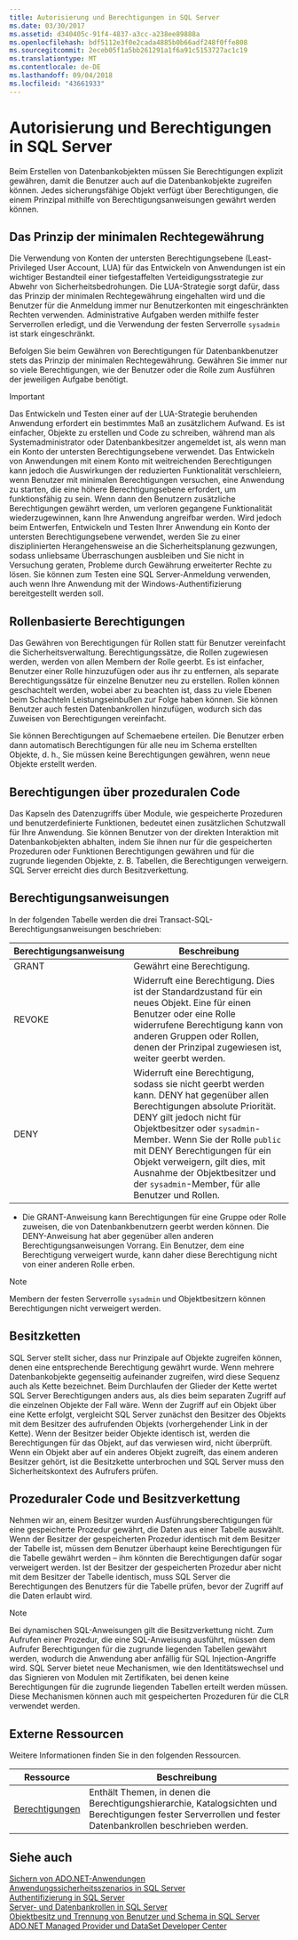 ```yaml
---
title: Autorisierung und Berechtigungen in SQL Server
ms.date: 03/30/2017
ms.assetid: d340405c-91f4-4837-a3cc-a238ee89888a
ms.openlocfilehash: bdf5112e3f0e2cada4885b0b66adf248f0ffe808
ms.sourcegitcommit: 2eceb05f1a5bb261291a1f6a91c5153727ac1c19
ms.translationtype: MT
ms.contentlocale: de-DE
ms.lasthandoff: 09/04/2018
ms.locfileid: "43661933"
---
```

# <a name="authorization-and-permissions-in-sql-server"></a>Autorisierung und Berechtigungen in SQL Server
Beim Erstellen von Datenbankobjekten müssen Sie Berechtigungen explizit gewähren, damit die Benutzer auch auf die Datenbankobjekte zugreifen können. Jedes sicherungsfähige Objekt verfügt über Berechtigungen, die einem Prinzipal mithilfe von Berechtigungsanweisungen gewährt werden können.  
  
## <a name="the-principle-of-least-privilege"></a>Das Prinzip der minimalen Rechtegewährung  
 Die Verwendung von Konten der untersten Berechtigungsebene (Least-Privileged User Account, LUA) für das Entwickeln von Anwendungen ist ein wichtiger Bestandteil einer tiefgestaffelten Verteidigungsstrategie zur Abwehr von Sicherheitsbedrohungen. Die LUA-Strategie sorgt dafür, dass das Prinzip der minimalen Rechtegewährung eingehalten wird und die Benutzer für die Anmeldung immer nur Benutzerkonten mit eingeschränkten Rechten verwenden. Administrative Aufgaben werden mithilfe fester Serverrollen erledigt, und die Verwendung der festen Serverrolle `sysadmin` ist stark eingeschränkt.  
  
 Befolgen Sie beim Gewähren von Berechtigungen für Datenbankbenutzer stets das Prinzip der minimalen Rechtegewährung. Gewähren Sie immer nur so viele Berechtigungen, wie der Benutzer oder die Rolle zum Ausführen der jeweiligen Aufgabe benötigt.  
  
> [!IMPORTANT]
>  Das Entwickeln und Testen einer auf der LUA-Strategie beruhenden Anwendung erfordert ein bestimmtes Maß an zusätzlichem Aufwand. Es ist einfacher, Objekte zu erstellen und Code zu schreiben, während man als Systemadministrator oder Datenbankbesitzer angemeldet ist, als wenn man ein Konto der untersten Berechtigungsebene verwendet. Das Entwickeln von Anwendungen mit einem Konto mit weitreichenden Berechtigungen kann jedoch die Auswirkungen der reduzierten Funktionalität verschleiern, wenn Benutzer mit minimalen Berechtigungen versuchen, eine Anwendung zu starten, die eine höhere Berechtigungsebene erfordert, um funktionsfähig zu sein. Wenn dann den Benutzern zusätzliche Berechtigungen gewährt werden, um verloren gegangene Funktionalität wiederzugewinnen, kann Ihre Anwendung angreifbar werden. Wird jedoch beim Entwerfen, Entwickeln und Testen Ihrer Anwendung ein Konto der untersten Berechtigungsebene verwendet, werden Sie zu einer disziplinierten Herangehensweise an die Sicherheitsplanung gezwungen, sodass unliebsame Überraschungen ausbleiben und Sie nicht in Versuchung geraten, Probleme durch Gewährung erweiterter Rechte zu lösen. Sie können zum Testen eine SQL Server-Anmeldung verwenden, auch wenn Ihre Anwendung mit der Windows-Authentifizierung bereitgestellt werden soll.  
  
## <a name="role-based-permissions"></a>Rollenbasierte Berechtigungen  
 Das Gewähren von Berechtigungen für Rollen statt für Benutzer vereinfacht die Sicherheitsverwaltung. Berechtigungssätze, die Rollen zugewiesen werden, werden von allen Membern der Rolle geerbt. Es ist einfacher, Benutzer einer Rolle hinzuzufügen oder aus ihr zu entfernen, als separate Berechtigungssätze für einzelne Benutzer neu zu erstellen. Rollen können geschachtelt werden, wobei aber zu beachten ist, dass zu viele Ebenen beim Schachteln Leistungseinbußen zur Folge haben können. Sie können Benutzer auch festen Datenbankrollen hinzufügen, wodurch sich das Zuweisen von Berechtigungen vereinfacht.  
  
 Sie können Berechtigungen auf Schemaebene erteilen. Die Benutzer erben dann automatisch Berechtigungen für alle neu im Schema erstellten Objekte, d. h., Sie müssen keine Berechtigungen gewähren, wenn neue Objekte erstellt werden.  
  
## <a name="permissions-through-procedural-code"></a>Berechtigungen über prozeduralen Code  
 Das Kapseln des Datenzugriffs über Module, wie gespeicherte Prozeduren und benutzerdefinierte Funktionen, bedeutet einen zusätzlichen Schutzwall für Ihre Anwendung. Sie können Benutzer von der direkten Interaktion mit Datenbankobjekten abhalten, indem Sie ihnen nur für die gespeicherten Prozeduren oder Funktionen Berechtigungen gewähren und für die zugrunde liegenden Objekte, z. B. Tabellen, die Berechtigungen verweigern. SQL Server erreicht dies durch Besitzverkettung.  
  
## <a name="permission-statements"></a>Berechtigungsanweisungen  
 In der folgenden Tabelle werden die drei Transact-SQL-Berechtigungsanweisungen beschrieben:  
  
|Berechtigungsanweisung|Beschreibung|  
|--------------------------|-----------------|  
|GRANT|Gewährt eine Berechtigung.|  
|REVOKE|Widerruft eine Berechtigung. Dies ist der Standardzustand für ein neues Objekt. Eine für einen Benutzer oder eine Rolle widerrufene Berechtigung kann von anderen Gruppen oder Rollen, denen der Prinzipal zugewiesen ist, weiter geerbt werden.|  
|DENY|Widerruft eine Berechtigung, sodass sie nicht geerbt werden kann. DENY hat gegenüber allen Berechtigungen absolute Priorität. DENY gilt jedoch nicht für Objektbesitzer oder `sysadmin`-Member. Wenn Sie der Rolle `public` mit DENY Berechtigungen für ein Objekt verweigern, gilt dies, mit Ausnahme der Objektbesitzer und der `sysadmin`-Member, für alle Benutzer und Rollen.|  
  
-   Die GRANT-Anweisung kann Berechtigungen für eine Gruppe oder Rolle zuweisen, die von Datenbankbenutzern geerbt werden können. Die DENY-Anweisung hat aber gegenüber allen anderen Berechtigungsanweisungen Vorrang. Ein Benutzer, dem eine Berechtigung verweigert wurde, kann daher diese Berechtigung nicht von einer anderen Rolle erben.  
  
> [!NOTE]
>  Membern der festen Serverrolle `sysadmin` und Objektbesitzern können Berechtigungen nicht verweigert werden.  
  
## <a name="ownership-chains"></a>Besitzketten  
 SQL Server stellt sicher, dass nur Prinzipale auf Objekte zugreifen können, denen eine entsprechende Berechtigung gewährt wurde. Wenn mehrere Datenbankobjekte gegenseitig aufeinander zugreifen, wird diese Sequenz auch als Kette bezeichnet. Beim Durchlaufen der Glieder der Kette wertet SQL Server Berechtigungen anders aus, als dies beim separaten Zugriff auf die einzelnen Objekte der Fall wäre. Wenn der Zugriff auf ein Objekt über eine Kette erfolgt, vergleicht SQL Server zunächst den Besitzer des Objekts mit dem Besitzer des aufrufenden Objekts (vorhergehender Link in der Kette). Wenn der Besitzer beider Objekte identisch ist, werden die Berechtigungen für das Objekt, auf das verwiesen wird, nicht überprüft. Wenn ein Objekt aber auf ein anderes Objekt zugreift, das einem anderen Besitzer gehört, ist die Besitzkette unterbrochen und SQL Server muss den Sicherheitskontext des Aufrufers prüfen.  
  
## <a name="procedural-code-and-ownership-chaining"></a>Prozeduraler Code und Besitzverkettung  
 Nehmen wir an, einem Besitzer wurden Ausführungsberechtigungen für eine gespeicherte Prozedur gewährt, die Daten aus einer Tabelle auswählt. Wenn der Besitzer der gespeicherten Prozedur identisch mit dem Besitzer der Tabelle ist, müssen dem Benutzer überhaupt keine Berechtigungen für die Tabelle gewährt werden – ihm könnten die Berechtigungen dafür sogar verweigert werden. Ist der Besitzer der gespeicherten Prozedur aber nicht mit dem Besitzer der Tabelle identisch, muss SQL Server die Berechtigungen des Benutzers für die Tabelle prüfen, bevor der Zugriff auf die Daten erlaubt wird.  
  
> [!NOTE]
>  Bei dynamischen SQL-Anweisungen gilt die Besitzverkettung nicht. Zum Aufrufen einer Prozedur, die eine SQL-Anweisung ausführt, müssen dem Aufrufer Berechtigungen für die zugrunde liegenden Tabellen gewährt werden, wodurch die Anwendung aber anfällig für SQL Injection-Angriffe wird. SQL Server bietet neue Mechanismen, wie den Identitätswechsel und das Signieren von Modulen mit Zertifikaten, bei denen keine Berechtigungen für die zugrunde liegenden Tabellen erteilt werden müssen. Diese Mechanismen können auch mit gespeicherten Prozeduren für die CLR verwendet werden.  
  
## <a name="external-resources"></a>Externe Ressourcen  
 Weitere Informationen finden Sie in den folgenden Ressourcen.  
  
|Ressource|Beschreibung|  
|--------------|-----------------|  
|[Berechtigungen](/sql/relational-databases/security/permissions-database-engine)|Enthält Themen, in denen die Berechtigungshierarchie, Katalogsichten und Berechtigungen fester Serverrollen und fester Datenbankrollen beschrieben werden.|
  
## <a name="see-also"></a>Siehe auch  
 [Sichern von ADO.NET-Anwendungen](../../../../../docs/framework/data/adonet/securing-ado-net-applications.md)  
 [Anwendungssicherheitsszenarios in SQL Server](../../../../../docs/framework/data/adonet/sql/application-security-scenarios-in-sql-server.md)  
 [Authentifizierung in SQL Server](../../../../../docs/framework/data/adonet/sql/authentication-in-sql-server.md)  
 [Server- und Datenbankrollen in SQL Server](../../../../../docs/framework/data/adonet/sql/server-and-database-roles-in-sql-server.md)  
 [Objektbesitz und Trennung von Benutzer und Schema in SQL Server](../../../../../docs/framework/data/adonet/sql/ownership-and-user-schema-separation-in-sql-server.md)  
 [ADO.NET Managed Provider und DataSet Developer Center](https://go.microsoft.com/fwlink/?LinkId=217917)
